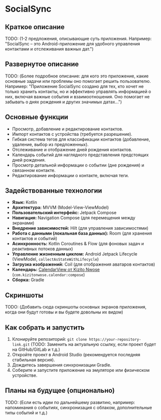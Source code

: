 # SocialSync

## Краткое описание

TODO: (1-2 предложения, описывающие суть приложения. Например: "SocialSync – это Android-приложение для удобного управления контактами и отслеживания важных дат.")

## Развернутое описание

TODO: (Более подробное описание: для кого это приложение, какие основные задачи или проблемы оно помогает решить пользователю. Например: "Приложение SocialSync создано для тех, кто хочет не только хранить контакты, но и эффективно управлять информацией о них, включая важные события и взаимоотношения. Оно помогает не забывать о днях рождения и других значимых датах...")

## Основные функции

*   Просмотр, добавление и редактирование контактов.
*   Импорт контактов с устройства (требуется разрешение).
*   Гибкая система тегов для классификации контактов (добавление, удаление, выбор из предложенных).
*   Отслеживание и отображение дней рождения контактов.
*   Календарь событий для наглядного представления предстоящих дней рождения.
*   Просмотр детальной информации о событии (дне рождения) и связанном контакте.
*   Редактирование информации о контакте, включая теги.

## Задействованные технологии

*   **Язык:** Kotlin
*   **Архитектура:** MVVM (Model-View-ViewModel)
*   **Пользовательский интерфейс:** Jetpack Compose
*   **Навигация:** Navigation Compose (для перемещения между экранами)
*   **Внедрение зависимостей:** Hilt (для управления зависимостями)
*   **Работа с данными (локальная база данных):** Room (для хранения контактов и событий)
*   **Асинхронность:** Kotlin Coroutines & Flow (для фоновых задач и реактивных потоков данных)
*   **Управление жизненным циклом:** Android Jetpack Lifecycle (ViewModel, `collectAsStateWithLifecycle`)
*   **Загрузка изображений:** Coil (для отображения аватаров контактов)
*   **Календарь:** [CalendarView от Kizito Nwose](https://github.com/kizitonwose/Calendar) (`com.kizitonwose.calendar:compose`)
*   **Сборка:** Gradle

## Скриншоты

TODO: (Добавить сюда скриншоты основных экранов приложения, когда они будут готовы и вы будете довольны их видом)
<!-- 
Примеры:
![Экран списка контактов](link_to_screenshot_contact_list.png)
![Экран календаря](link_to_screenshot_calendar.png)
![Экран редактирования контакта](link_to_screenshot_edit_contact.png) 
-->

## Как собрать и запустить

1.  Клонируйте репозиторий: `git clone https://your-repository-link.git` (TODO: Заменить на актуальную ссылку, если проект будет на GitHub/GitLab и т.д.)
2.  Откройте проект в Android Studio (рекомендуется последняя стабильная версия).
3.  Дождитесь завершения синхронизации Gradle.
4.  Соберите и запустите приложение на эмуляторе или физическом устройстве.

## Планы на будущее (опционально)

TODO: (Если есть идеи по дальнейшему развитию, например: напоминания о событиях, синхронизация с облаком, дополнительные типы событий и т.д.)
